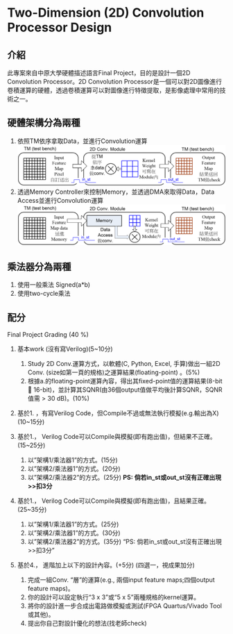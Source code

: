 # Two-Dimension (2D) Convolution Processor Design

## 介紹
此專案來自中原大學硬體描述語言Final Project，目的是設計一個2D Convolution Processor。2D Convolution Processor是一個可以對2D圖像進行卷積運算的硬體，透過卷積運算可以對圖像進行特徵提取，是影像處理中常用的技術之一。

## 硬體架構分為兩種
1. 依照TM依序拿取Data，並進行Convolution運算
![arc1](./images/arc1.png)
2. 透過Memory Controller來控制Memory，並透過DMA來取得Data，Data Access並進行Convolution運算
![arc2](./images/arc2.png)

## 乘法器分為兩種
1. 使用一般乘法 Signed(a*b)
2. 使用two-cycle乘法

## 配分
Final Project Grading (40 %)
1.  基本work (沒有寫Verilog)(5~10分)
    1.  Study 2D Conv.運算方式，以軟體(C, Python, Excel, 手算)做出一組2D Conv. (size如第一頁的規格)之運算結果(floating-point) 。(5%)
    2. 根據a.的floating-point運算內容，得出其fixed-point值的運算結果(8-bit  16-bit)，並計算其SQNR(由36個output值做平均後計算SQNR，SQNR值需 > 30 dB)。(10%)
2. 基於1. ，有寫Verilog Code，但Compile不過或無法執行模擬(e.g.輸出為X) (10~15分)
3. 基於1.， Verilog Code可以Compile與模擬(即有跑出值)，但結果不正確。(15~25分)
    1. 以”架構1/乘法器1”的方式。(15分)  
    2. 以”架構2/乘法器1”的方式。(20分)
    3. 以”架構2/乘法器2”的方式。(25分) **PS: 倘若in_st或out_st沒有正確出現>>扣3分**
4. 基於1.， Verilog Code可以Compile與模擬(即有跑出值)，且結果正確。(25~35分)

    1. 以”架構1/乘法器1”的方式。(25分)   
    2. 以”架構2/乘法器1”的方式。(30分)
    3. 以”架構2/乘法器2”的方式。(35分)   “PS: 倘若in_st或out_st沒有正確出現>>扣3分”
5. 基於4.， 進階加上以下的設計內容。(+5分) (四選一，視成果加分)
    1. 完成一組Conv. “層”的運算(e.g., 兩個input feature maps;四個output feature maps)。
    2. 你的設計可以設定執行“3 x 3”或“5 x 5”兩種規格的kernel運算。
    3. 將你的設計進一步合成出電路做模擬或測試(FPGA Quartus/Vivado Tool或其他)。
    4. 提出你自己對設計優化的想法(找老師check)